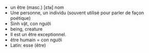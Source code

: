 
- un être (masc.)	[ɛtʁ]	nom
- Une personne, un individu (souvent utilisé pour parler de façon poétique)
- Sinh vật, con người
- being, creature
- Il est un être exceptionnel.
- être humain = con người
- Latin: esse (être)